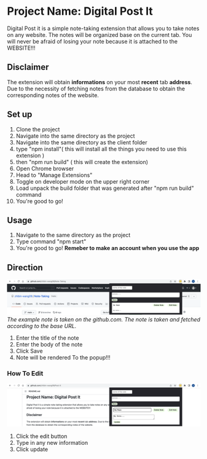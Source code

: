 # Project Name: Digital Post It #
Digital Post it is a simple note-taking extension that allows you to take notes on any website. The notes will be organized base on the current tab. You will never be afraid of losing your note because it is attached to the WEBSITE!!!

## Disclaimer ##
The extension will obtain **informations** on your most **recent** tab **address**. Due to the necessity of fetching notes from the database to obtain the corresponding notes of the website.

## Set up ##
1) Clone the project
2) Navigate into the same directory as the project
3) Navigate into the same directory as the client folder
5) type "npm install"( this will install all the things you need to use this extension )
6) then "npm run build" ( this will create the extension)
7) Open Chrome browser
8) Head to "Manage Extensions"
9) Toggle on developer mode on the upper right corner
10) Load unpack the build folder that was generated after "npm run build" command
12) You're good to go!

## Usage ##
1) Navigate to the same directory as the project
2) Type command "npm start"
3) You're good to go!
**Remeber to make an account when you use the app**

## Direction ##
![Note taken on github.com](./img/Ex1.png?raw=true "Post It on github.com")
*The example note is taken on the github.com. The note is taken and fetched according to the base URL.*
1. Enter the title of the note
2. Enter the body of the note
3. Click Save
4. Note will be rendered To the popup!!!

### How To Edit ###
![Editing a Note](./img/Edit.png "Editing a note")
1. Click the edit button
2. Type in any new information
3. Click update
